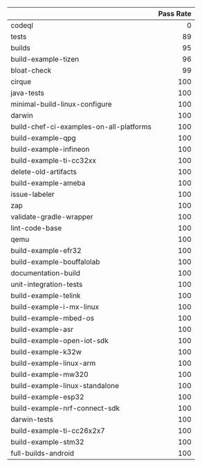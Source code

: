 |                                         |   Pass Rate |
|:----------------------------------------|------------:|
| codeql                                  |           0 |
| tests                                   |          89 |
| builds                                  |          95 |
| build-example-tizen                     |          96 |
| bloat-check                             |          99 |
| cirque                                  |         100 |
| java-tests                              |         100 |
| minimal-build-linux-configure           |         100 |
| darwin                                  |         100 |
| build-chef-ci-examples-on-all-platforms |         100 |
| build-example-qpg                       |         100 |
| build-example-infineon                  |         100 |
| build-example-ti-cc32xx                 |         100 |
| delete-old-artifacts                    |         100 |
| build-example-ameba                     |         100 |
| issue-labeler                           |         100 |
| zap                                     |         100 |
| validate-gradle-wrapper                 |         100 |
| lint-code-base                          |         100 |
| qemu                                    |         100 |
| build-example-efr32                     |         100 |
| build-example-bouffalolab               |         100 |
| documentation-build                     |         100 |
| unit-integration-tests                  |         100 |
| build-example-telink                    |         100 |
| build-example-i-mx-linux                |         100 |
| build-example-mbed-os                   |         100 |
| build-example-asr                       |         100 |
| build-example-open-iot-sdk              |         100 |
| build-example-k32w                      |         100 |
| build-example-linux-arm                 |         100 |
| build-example-mw320                     |         100 |
| build-example-linux-standalone          |         100 |
| build-example-esp32                     |         100 |
| build-example-nrf-connect-sdk           |         100 |
| darwin-tests                            |         100 |
| build-example-ti-cc26x2x7               |         100 |
| build-example-stm32                     |         100 |
| full-builds-android                     |         100 |
